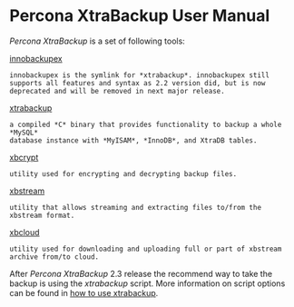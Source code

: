 # Percona XtraBackup User Manual

*Percona XtraBackup* is a set of following tools:

[innobackupex](innobackupex/innobackupex_script.md)

    innobackupex is the symlink for *xtrabackup*. innobackupex still
    supports all features and syntax as 2.2 version did, but is now
    deprecated and will be removed in next major release.

[xtrabackup](xtrabackup_bin/xtrabackup_binary.md)

    a compiled *C* binary that provides functionality to backup a whole *MySQL*
    database instance with *MyISAM*, *InnoDB*, and XtraDB tables.

[xbcrypt](xbcrypt/xbcrypt.md)

    utility used for encrypting and decrypting backup files.

[xbstream](xbstream/xbstream.md)

    utility that allows streaming and extracting files to/from the
    xbstream format.

[xbcloud](xbcloud/xbcloud.md)

    utility used for downloading and uploading full or part of xbstream
    archive from/to cloud.

After *Percona XtraBackup* 2.3 release the recommend way to take the backup is
using the *xtrabackup* script. More information on script options can be found
in [how to use xtrabackup](xtrabackup_bin/xtrabackup_binary.md).
